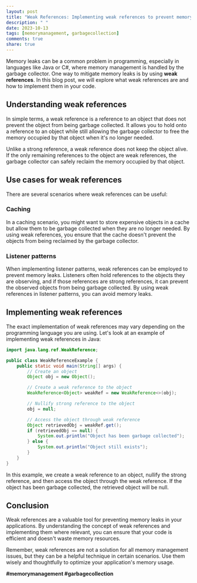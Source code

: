 ```yaml
---
layout: post
title: "Weak References: Implementing weak references to prevent memory leaks"
description: " "
date: 2023-10-13
tags: [memorymanagement, garbagecollection]
comments: true
share: true
---
```


Memory leaks can be a common problem in programming, especially in languages like Java or C#, where memory management is handled by the garbage collector. One way to mitigate memory leaks is by using **weak references**. In this blog post, we will explore what weak references are and how to implement them in your code.

## Understanding weak references
In simple terms, a weak reference is a reference to an object that does not prevent the object from being garbage collected. It allows you to hold onto a reference to an object while still allowing the garbage collector to free the memory occupied by that object when it's no longer needed.

Unlike a strong reference, a weak reference does not keep the object alive. If the only remaining references to the object are weak references, the garbage collector can safely reclaim the memory occupied by that object.

## Use cases for weak references
There are several scenarios where weak references can be useful:

### Caching
In a caching scenario, you might want to store expensive objects in a cache but allow them to be garbage collected when they are no longer needed. By using weak references, you ensure that the cache doesn't prevent the objects from being reclaimed by the garbage collector.

### Listener patterns
When implementing listener patterns, weak references can be employed to prevent memory leaks. Listeners often hold references to the objects they are observing, and if those references are strong references, it can prevent the observed objects from being garbage collected. By using weak references in listener patterns, you can avoid memory leaks.

## Implementing weak references
The exact implementation of weak references may vary depending on the programming language you are using. Let's look at an example of implementing weak references in Java:

```java
import java.lang.ref.WeakReference;

public class WeakReferenceExample {
    public static void main(String[] args) {
        // Create an object
        Object obj = new Object();

        // Create a weak reference to the object
        WeakReference<Object> weakRef = new WeakReference<>(obj);

        // Nullify strong reference to the object
        obj = null;

        // Access the object through weak reference
        Object retrievedObj = weakRef.get();
        if (retrievedObj == null) {
            System.out.println("Object has been garbage collected");
        } else {
            System.out.println("Object still exists");
        }
    }
}
```

In this example, we create a weak reference to an object, nullify the strong reference, and then access the object through the weak reference. If the object has been garbage collected, the retrieved object will be null.

## Conclusion
Weak references are a valuable tool for preventing memory leaks in your applications. By understanding the concept of weak references and implementing them where relevant, you can ensure that your code is efficient and doesn't waste memory resources.

Remember, weak references are not a solution for all memory management issues, but they can be a helpful technique in certain scenarios. Use them wisely and thoughtfully to optimize your application's memory usage.

**#memorymanagement #garbagecollection**
